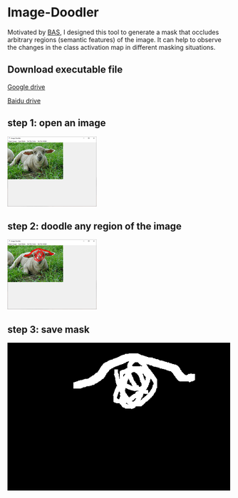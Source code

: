 # Image-Doodler
Motivated by [BAS](https://arxiv.org/pdf/2309.12943v1), I designed this tool to generate a mask that occludes arbitrary regions (semantic features) of the image.
It can help to observe the changes in the class activation map in different masking situations.

## Download executable file
[Google drive](https://drive.google.com/file/d/1hJPo0ULw1BCam8qFI9kgRg8rKyb-rKHC/view?usp=drive_link)  

[Baidu drive](https://pan.baidu.com/s/1wu4Wy8Oqo5M-JImIJSSidg?pwd=pwvw)
## step 1: open an image
![Image Text](open.PNG)
## step 2: doodle any region of the image
![Image Text](paint.PNG)
## step 3: save mask
![Image Text](mask.png)
